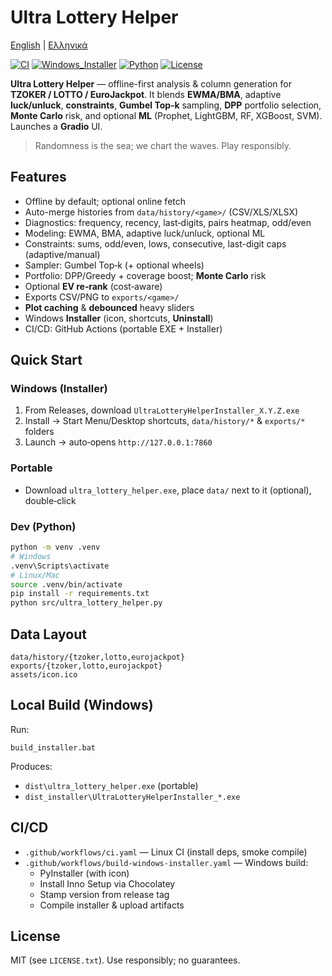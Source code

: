 # Ultra Lottery Helper
[English](README.md) | [Ελληνικά](README.el.md)

[![CI](https://img.shields.io/badge/CI-passing-brightgreen)](#)
[![Windows_Installer](https://img.shields.io/badge/Windows-Installer-blue)](#)
[![Python](https://img.shields.io/badge/Python-3.10+-blue)](#)
[![License](https://img.shields.io/badge/License-MIT-yellow)](#)

**Ultra Lottery Helper** — offline-first analysis & column generation for **TZOKER / LOTTO / EuroJackpot**.
It blends **EWMA/BMA**, adaptive **luck/unluck**, **constraints**, **Gumbel Top‑k** sampling, **DPP** portfolio selection, **Monte Carlo** risk, and optional **ML** (Prophet, LightGBM, RF, XGBoost, SVM). Launches a **Gradio** UI.

> Randomness is the sea; we chart the waves. Play responsibly.

## Features
- Offline by default; optional online fetch
- Auto-merge histories from `data/history/<game>/` (CSV/XLS/XLSX)
- Diagnostics: frequency, recency, last‑digits, pairs heatmap, odd/even
- Modeling: EWMA, BMA, adaptive luck/unluck, optional ML
- Constraints: sums, odd/even, lows, consecutive, last-digit caps (adaptive/manual)
- Sampler: Gumbel Top‑k (+ optional wheels)
- Portfolio: DPP/Greedy + coverage boost; **Monte Carlo** risk
- Optional **EV re‑rank** (cost‑aware)
- Exports CSV/PNG to `exports/<game>/`
- **Plot caching** & **debounced** heavy sliders
- Windows **Installer** (icon, shortcuts, **Uninstall**)
- CI/CD: GitHub Actions (portable EXE + Installer)

## Quick Start
### Windows (Installer)
1. From Releases, download `UltraLotteryHelperInstaller_X.Y.Z.exe`
2. Install → Start Menu/Desktop shortcuts, `data/history/*` & `exports/*` folders
3. Launch → auto‑opens `http://127.0.0.1:7860`

### Portable
- Download `ultra_lottery_helper.exe`, place `data/` next to it (optional), double‑click

### Dev (Python)
```bash
python -m venv .venv
# Windows
.venv\Scripts\activate
# Linux/Mac
source .venv/bin/activate
pip install -r requirements.txt
python src/ultra_lottery_helper.py
```

## Data Layout
```
data/history/{tzoker,lotto,eurojackpot}
exports/{tzoker,lotto,eurojackpot}
assets/icon.ico
```

## Local Build (Windows)
Run:
```
build_installer.bat
```
Produces:
- `dist\ultra_lottery_helper.exe` (portable)
- `dist_installer\UltraLotteryHelperInstaller_*.exe`

## CI/CD
- `.github/workflows/ci.yaml` — Linux CI (install deps, smoke compile)
- `.github/workflows/build-windows-installer.yaml` — Windows build:
  - PyInstaller (with icon)
  - Install Inno Setup via Chocolatey
  - Stamp version from release tag
  - Compile installer & upload artifacts

## License
MIT (see `LICENSE.txt`). Use responsibly; no guarantees.
